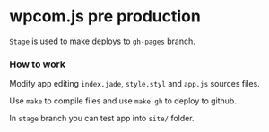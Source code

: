 wpcom.js pre production
=======================

`Stage` is used to make deploys to `gh-pages` branch.

### How to work

Modify app editing `index.jade`, `style.styl` and `app.js` sources files.

Use `make` to compile files and use `make gh` to deploy to github.

In `stage` branch you can test app into `site/` folder.